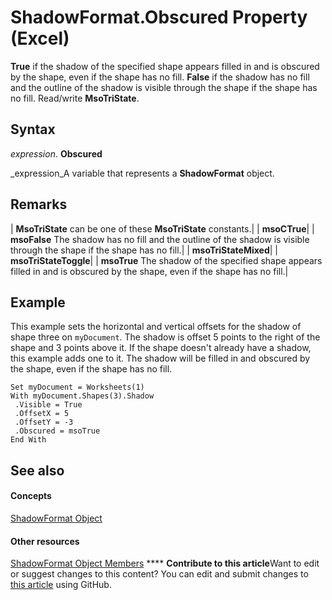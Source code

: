 
# ShadowFormat.Obscured Property (Excel)

 **True** if the shadow of the specified shape appears filled in and is obscured by the shape, even if the shape has no fill. **False** if the shadow has no fill and the outline of the shadow is visible through the shape if the shape has no fill. Read/write **MsoTriState**.


## Syntax

 _expression_. **Obscured**

 _expression_A variable that represents a  **ShadowFormat** object.


## Remarks





| **MsoTriState** can be one of these **MsoTriState** constants.|
| **msoCTrue**|
| **msoFalse** The shadow has no fill and the outline of the shadow is visible through the shape if the shape has no fill.|
| **msoTriStateMixed**|
| **msoTriStateToggle**|
| **msoTrue** The shadow of the specified shape appears filled in and is obscured by the shape, even if the shape has no fill.|

## Example

This example sets the horizontal and vertical offsets for the shadow of shape three on  `myDocument`. The shadow is offset 5 points to the right of the shape and 3 points above it. If the shape doesn't already have a shadow, this example adds one to it. The shadow will be filled in and obscured by the shape, even if the shape has no fill.


```
Set myDocument = Worksheets(1) 
With myDocument.Shapes(3).Shadow 
 .Visible = True 
 .OffsetX = 5 
 .OffsetY = -3 
 .Obscured = msoTrue 
End With
```


## See also


#### Concepts


 [ShadowFormat Object](2566c68e-f8d6-badc-3ce9-b6ae5f9c1cc2.md)
#### Other resources


 [ShadowFormat Object Members](5512df5b-d899-7942-1309-4cf8d28fe96a.md)
****   **Contribute to this article**Want to edit or suggest changes to this content? You can edit and submit changes to  [this article](https://github.com/jhershey00/VBA_Excel_Test/OpenXMLCon/articles/a2cc3324-d394-5332-41d2-e3733d0eb2d7.md) using GitHub.

